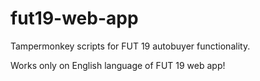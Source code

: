 # fut19-web-app

Tampermonkey scripts for FUT 19 autobuyer functionality.

Works only on English language of FUT 19 web app!
